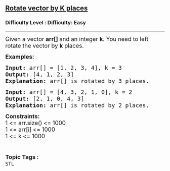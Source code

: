 <h2><a href="https://www.geeksforgeeks.org/problems/rotate-vector-by-k-places/1?page=1&difficulty=Easy&sortBy=accuracy">Rotate vector by K places</a></h2><h3>Difficulty Level : Difficulty: Easy</h3><hr><div class="problems_problem_content__Xm_eO"><p><span style="font-size: 18px;">Given a vector <strong>arr[]</strong><strong>&nbsp;</strong>and an integer <strong>k</strong>. You need to left rotate the vector by <strong>k</strong> places.</span></p>
<p><strong><span style="font-size: 18px;">Examples:</span></strong></p>
<pre><strong><span style="font-size: 18px;">Input: </span></strong><span style="font-size: 18px;">arr[] = [1, 2, 3, 4], k = 3<br><strong>Output: </strong>[4, 1, 2, 3]<br><strong>Explanation: </strong>arr[] is rotated by 3 places.</span></pre>
<pre><strong><span style="font-size: 18px;">Input: </span></strong><span style="font-size: 18px;">arr[] = [4, 3, 2, 1, 0], k = 2<br><strong>Output: </strong>[2, 1, 0, 4, 3]<br><strong>Explanation: </strong>arr[] is rotated by 2 places.</span></pre>
<p><strong style="font-size: 18px;">Constraints:</strong><br style="font-size: 18px;"><span style="font-size: 18px;">1 &lt;= arr.size()</span><strong style="font-size: 18px;">&nbsp;</strong><span style="font-size: 18px;">&lt;= 1000</span><br style="font-size: 18px;"><span style="font-size: 18px;">1 &lt;= arr[i]</span><strong style="font-size: 18px;">&nbsp;</strong><span style="font-size: 18px;">&lt;= 1000</span><br style="font-size: 18px;"><span style="font-size: 18px;">1 &lt;= k</span><strong style="font-size: 18px;">&nbsp;</strong><span style="font-size: 18px;">&lt;= 1000</span></p></div><br><p><span style=font-size:18px><strong>Topic Tags : </strong><br><code>STL</code>&nbsp;